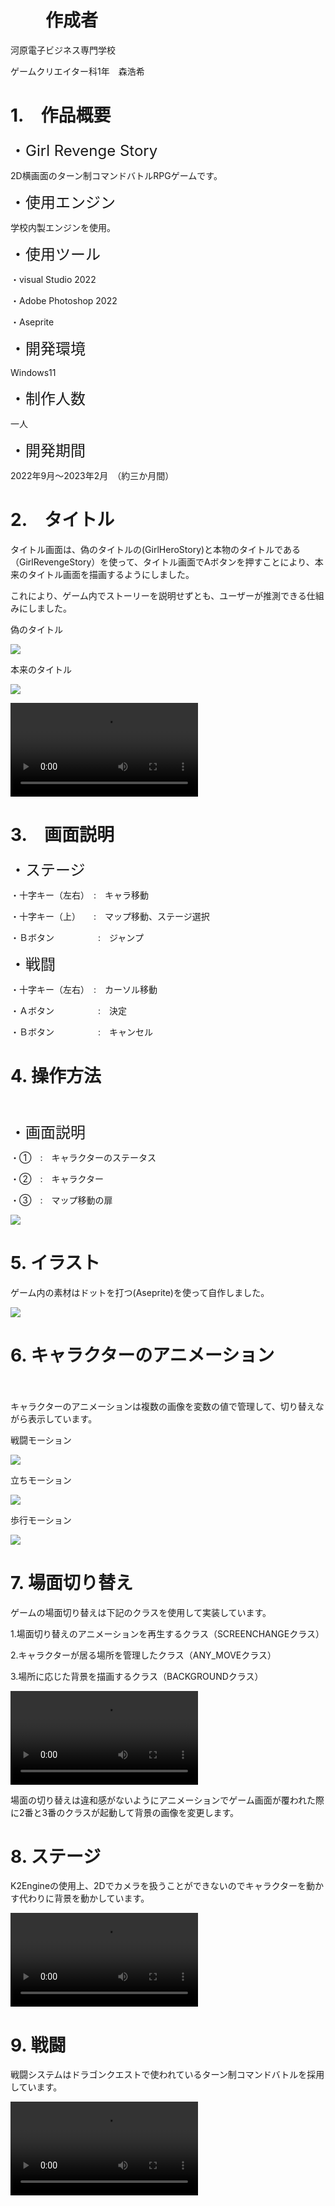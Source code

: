 # 　　作成者
<P>河原電子ビジネス専門学校<P>

<P>ゲームクリエイター科1年　森浩希</P>

# 1.　作品概要

<P><font size='5'>・Girl Revenge Story</font></P>

<P>2D横画面のターン制コマンドバトルRPGゲームです。</P>

<P><font size='5'>・使用エンジン</font></P>

<P>学校内製エンジンを使用。</P>

<P><font size='5'>・使用ツール</font></P>

<P>・visual Studio 2022</P>
<P>・Adobe Photoshop 2022</P>
<P>・Aseprite</P>

<P><font size='5'>・開発環境</font></P>

<P>Windows11</P>

<P><font size='5'>・制作人数</font></P>

<P>一人</P>

<P><font size='5'>・開発期間</font></P>

<P>2022年9月～2023年2月　（約三か月間）


# 2.　タイトル

<P>タイトル画面は、偽のタイトルの(GirlHeroStory)と本物のタイトルである（GirlRevengeStory）を使って、タイトル画面でAボタンを押すことにより、本来のタイトル画面を描画するようにしました。</P>

<P>これにより、ゲーム内でストーリーを説明せずとも、ユーザーが推測できる仕組みにしました。</P>

<P>偽のタイトル</P>

![](../GirlRevengeStory/Title/GirlHeroStory.jpeg)

<P>本来のタイトル</P>

![](../GirlRevengeStory/Title/GirlRevengeStory.jpeg)

<video controls src="Title/Title.mp4"></video>

# 3.　画面説明

<P><font size='5'>・ステージ</font></P>

<P>・十字キー（左右）　:　キャラ移動</P>

<P>・十字キー（上）　　:　マップ移動、ステージ選択</P>

<P>・Ｂボタン　　　　　:　ジャンプ</P>

<P><font size='5'>・戦闘</font></P>

<P>・十字キー（左右）　:　カーソル移動</P>

<P>・Ａボタン　　　　　:　決定</P>

<P>・Ｂボタン　　　　　:　キャンセル</P>

# 4.  操作方法
　
<P><font size='5'>・画面説明</font></P>

<P>・①　:　キャラクターのステータス</P>

<P>・②　:　キャラクター</P>

<P>・③　:　マップ移動の扉</P>

![](../GirlRevengeStory/Manual.jpg)

# 5.  イラスト

<P>ゲーム内の素材はドットを打つ(Aseprite)を使って自作しました。</P>

![](../GirlRevengeStory/Material.png)


# 6.  キャラクターのアニメーション
　
<P>キャラクターのアニメーションは複数の画像を変数の値で管理して、切り替えながら表示しています。


<P>戦闘モーション</P>

![](../GirlRevengeStory/Any-Animations/Any-Fight.gif)

<P>立ちモーション</P>

![](../GirlRevengeStory/Any-Animations/Any-Stand.gif)

<P>歩行モーション</P>

![](../GirlRevengeStory/Any-Animations/Any-Walk.gif)

# 7.  場面切り替え

<P>ゲームの場面切り替えは下記のクラスを使用して実装しています。</P>

<P>1.場面切り替えのアニメーションを再生するクラス（SCREENCHANGEクラス）</P>

<P>2.キャラクターが居る場所を管理したクラス（ANY_MOVEクラス）</P>

<P>3.場所に応じた背景を描画するクラス（BACKGROUNDクラス）</P>

<video controls src="ScreenChange/ScreenChange.mp4"></video>

<P>場面の切り替えは違和感がないようにアニメーションでゲーム画面が覆われた際に2番と3番のクラスが起動して背景の画像を変更します。</P>

# 8.  ステージ

<P>K2Engineの使用上、2Dでカメラを扱うことができないのでキャラクターを動かす代わりに背景を動かしています。</P>

<video controls src="ScreenChange/StageMove.mp4"></video>

# 9.  戦闘

<P>戦闘システムはドラゴンクエストで使われているターン制コマンドバトルを採用しています。</P>

<video controls src="ScreenChange/Fight.mp4"></video>